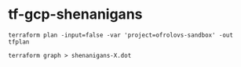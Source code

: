 # tf-gcp-shenanigans

```shell
terraform plan -input=false -var 'project=ofrolovs-sandbox' -out tfplan
```

```shell
terraform graph > shenanigans-X.dot
```

